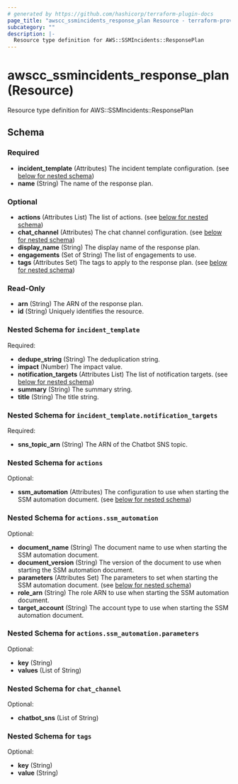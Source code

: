 ```yaml
---
# generated by https://github.com/hashicorp/terraform-plugin-docs
page_title: "awscc_ssmincidents_response_plan Resource - terraform-provider-awscc"
subcategory: ""
description: |-
  Resource type definition for AWS::SSMIncidents::ResponsePlan
---
```


# awscc_ssmincidents_response_plan (Resource)

Resource type definition for AWS::SSMIncidents::ResponsePlan



<!-- schema generated by tfplugindocs -->
## Schema

### Required

- **incident_template** (Attributes) The incident template configuration. (see [below for nested schema](#nestedatt--incident_template))
- **name** (String) The name of the response plan.

### Optional

- **actions** (Attributes List) The list of actions. (see [below for nested schema](#nestedatt--actions))
- **chat_channel** (Attributes) The chat channel configuration. (see [below for nested schema](#nestedatt--chat_channel))
- **display_name** (String) The display name of the response plan.
- **engagements** (Set of String) The list of engagements to use.
- **tags** (Attributes Set) The tags to apply to the response plan. (see [below for nested schema](#nestedatt--tags))

### Read-Only

- **arn** (String) The ARN of the response plan.
- **id** (String) Uniquely identifies the resource.

<a id="nestedatt--incident_template"></a>
### Nested Schema for `incident_template`

Required:

- **dedupe_string** (String) The deduplication string.
- **impact** (Number) The impact value.
- **notification_targets** (Attributes List) The list of notification targets. (see [below for nested schema](#nestedatt--incident_template--notification_targets))
- **summary** (String) The summary string.
- **title** (String) The title string.

<a id="nestedatt--incident_template--notification_targets"></a>
### Nested Schema for `incident_template.notification_targets`

Required:

- **sns_topic_arn** (String) The ARN of the Chatbot SNS topic.



<a id="nestedatt--actions"></a>
### Nested Schema for `actions`

Optional:

- **ssm_automation** (Attributes) The configuration to use when starting the SSM automation document. (see [below for nested schema](#nestedatt--actions--ssm_automation))

<a id="nestedatt--actions--ssm_automation"></a>
### Nested Schema for `actions.ssm_automation`

Optional:

- **document_name** (String) The document name to use when starting the SSM automation document.
- **document_version** (String) The version of the document to use when starting the SSM automation document.
- **parameters** (Attributes Set) The parameters to set when starting the SSM automation document. (see [below for nested schema](#nestedatt--actions--ssm_automation--parameters))
- **role_arn** (String) The role ARN to use when starting the SSM automation document.
- **target_account** (String) The account type to use when starting the SSM automation document.

<a id="nestedatt--actions--ssm_automation--parameters"></a>
### Nested Schema for `actions.ssm_automation.parameters`

Optional:

- **key** (String)
- **values** (List of String)




<a id="nestedatt--chat_channel"></a>
### Nested Schema for `chat_channel`

Optional:

- **chatbot_sns** (List of String)


<a id="nestedatt--tags"></a>
### Nested Schema for `tags`

Optional:

- **key** (String)
- **value** (String)


